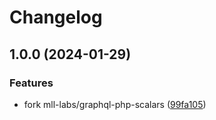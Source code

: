 # Changelog

## 1.0.0 (2024-01-29)

### Features

- fork mll-labs/graphql-php-scalars ([99fa105](https://github.com/compwright/graphql-php-scalars/commit/99fa10571ee777b52e6636a5398bb3024c9b27d0))

